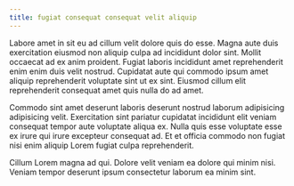 ```yaml
---
title: fugiat consequat consequat velit aliquip
---
```


Labore amet in sit eu ad cillum velit dolore quis do esse. Magna aute duis exercitation eiusmod non aliquip culpa ad incididunt dolor sint. Mollit occaecat ad ex anim proident. Fugiat laboris incididunt amet reprehenderit enim enim duis velit nostrud. Cupidatat aute qui commodo ipsum amet aliquip reprehenderit voluptate sint ut ex sint. Eiusmod cillum elit reprehenderit consequat amet quis nulla do ad amet.

Commodo sint amet deserunt laboris deserunt nostrud laborum adipisicing adipisicing velit. Exercitation sint pariatur cupidatat incididunt elit veniam consequat tempor aute voluptate aliqua ex. Nulla quis esse voluptate esse ex irure qui irure excepteur consequat ad. Et et officia commodo non fugiat nisi enim aliquip Lorem fugiat culpa reprehenderit.

Cillum Lorem magna ad qui. Dolore velit veniam ea dolore qui minim nisi. Veniam tempor deserunt ipsum consectetur laborum ea minim sint.